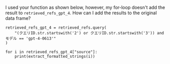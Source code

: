 I used your function as shown below, however, my for-loop doesn't add the result to `retrieved_refs_gpt_4`. How can I add the results to the original data frame?

```{python}
retrieved_refs_gpt_4 = retrieved_refs.query(
    "(クエリID.str.startswith('2') or クエリID.str.startswith('3')) and モデル == 'gpt-4-0613'"
)

for i in retrieved_refs_gpt_4["source"]:
    print(extract_formatted_strings(i))
```